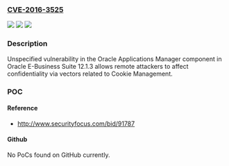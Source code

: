 ### [CVE-2016-3525](https://cve.mitre.org/cgi-bin/cvename.cgi?name=CVE-2016-3525)
![](https://img.shields.io/static/v1?label=Product&message=n%2Fa&color=blue)
![](https://img.shields.io/static/v1?label=Version&message=n%2Fa&color=blue)
![](https://img.shields.io/static/v1?label=Vulnerability&message=n%2Fa&color=brighgreen)

### Description

Unspecified vulnerability in the Oracle Applications Manager component in Oracle E-Business Suite 12.1.3 allows remote attackers to affect confidentiality via vectors related to Cookie Management.

### POC

#### Reference
- http://www.securityfocus.com/bid/91787

#### Github
No PoCs found on GitHub currently.

